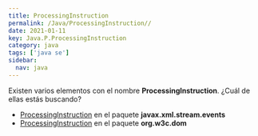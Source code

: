 ```yaml
---
title: ProcessingInstruction
permalink: /Java/ProcessingInstruction//
date: 2021-01-11
key: Java.P.ProcessingInstruction
category: java
tags: ['java se']
sidebar: 
  nav: java
---
```


Existen varios elementos con el nombre **ProcessingInstruction**. ¿Cuál de ellas estás buscando?
<ul>
<li><a href="/Java/ProcessingInstruction-javax-xml-stream-events/">ProcessingInstruction</a> en el paquete <strong>javax.xml.stream.events</strong></li>
<li><a href="/Java/ProcessingInstruction-org-w3c-dom/">ProcessingInstruction</a> en el paquete <strong>org.w3c.dom</strong></li>
<ul>
